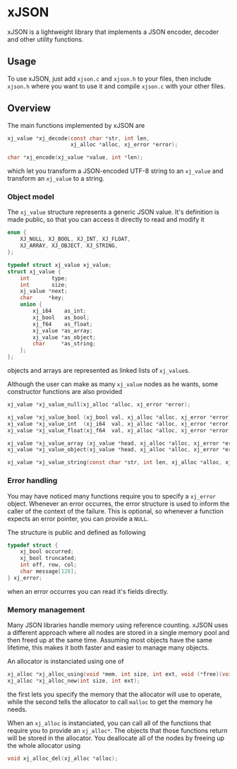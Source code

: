 # xJSON
xJSON is a lightweight library that implements a JSON encoder, decoder and other utility functions.

## Usage
To use xJSON, just add `xjson.c` and `xjson.h` to your files, then include `xjson.h` where you want to use it and compile `xjson.c` with your other files.

## Overview
The main functions implemented by xJSON are
```c
xj_value *xj_decode(const char *str, int len, 
                    xj_alloc *alloc, xj_error *error);

char *xj_encode(xj_value *value, int *len);
```
which let you transform a JSON-encoded UTF-8 string to an `xj_value` and transform an `xj_value` to a string.

### Object model
The `xj_value` structure represents a generic JSON value. It's definition is made public, so that you can access it directly to read and modify it
```c
enum {
    XJ_NULL, XJ_BOOL, XJ_INT, XJ_FLOAT,
    XJ_ARRAY, XJ_OBJECT, XJ_STRING,
};

typedef struct xj_value xj_value;
struct xj_value {
    int       type;
    int       size;
    xj_value *next;
    char     *key;
    union {
        xj_i64    as_int;
        xj_bool   as_bool;
        xj_f64    as_float;
        xj_value *as_array;
        xj_value *as_object;
        char     *as_string;
    };
};
```
objects and arrays are represented as linked lists of `xj_value`s.

Although the user can make as many `xj_value` nodes as he wants, some constructor functions are also provided

```c
xj_value *xj_value_null(xj_alloc *alloc, xj_error *error);

xj_value *xj_value_bool (xj_bool val, xj_alloc *alloc, xj_error *error);
xj_value *xj_value_int  (xj_i64  val, xj_alloc *alloc, xj_error *error);
xj_value *xj_value_float(xj_f64  val, xj_alloc *alloc, xj_error *error);

xj_value *xj_value_array (xj_value *head, xj_alloc *alloc, xj_error *error);
xj_value *xj_value_object(xj_value *head, xj_alloc *alloc, xj_error *error);

xj_value *xj_value_string(const char *str, int len, xj_alloc *alloc, xj_error *error);
```

### Error handling
You may have noticed many functions require you to specify a `xj_error` object. Whenever an error occurres, the error structure is used to inform the caller of the context of the failure. This is optional, so whenever a function expects an error pointer, you can provide a `NULL`. 

The structure is public and defined as following
```c
typedef struct {
    xj_bool occurred;
    xj_bool truncated;
    int off, row, col;
    char message[128];
} xj_error;
```
when an error occurres you can read it's fields directly.

### Memory management
Many JSON libraries handle memory using reference counting. xJSON uses a different approach where all nodes are stored in a single memory pool and then freed up at the same time. Assuming most objects have the same lifetime, this makes it both faster and easier to manage many objects.

An allocator is instanciated using one of
```c
xj_alloc *xj_alloc_using(void *mem, int size, int ext, void (*free)(void*));
xj_alloc *xj_alloc_new(int size, int ext);
```
the first lets you specify the memory that the allocator will use to operate, while the second tells the allocator to call `malloc` to get the memory he needs.

When an `xj_alloc` is instanciated, you can call all of the functions that require you to provide an `xj_alloc*`. The objects that those functions return will be stored in the allocator. You deallocate all of the nodes by freeing up the whole allocator using
```c
void xj_alloc_del(xj_alloc *alloc);
```